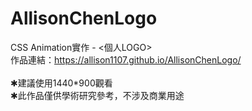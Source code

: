 # AllisonChenLogo
CSS Animation實作 - <個人LOGO><br>
作品連結：https://allison1107.github.io/AllisonChenLogo/<br>
<br>
✱建議使用1440*900觀看<br>
✱此作品僅供學術研究參考，不涉及商業用途
